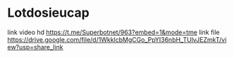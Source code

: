 # Lotdosieucap
link video hd https://t.me/Superbotnet/963?embed=1&mode=tme
link file https://drive.google.com/file/d/1WkklcbMgCGo_PpYI36nbH_TUlvJEZmkT/view?usp=share_link
